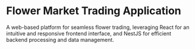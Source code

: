 # Flower Market Trading Application
A web-based platform for seamless flower trading, leveraging React for an intuitive and responsive frontend interface, and NestJS for efficient backend processing and data management.
